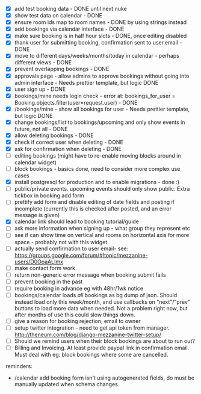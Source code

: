 - [x] add test booking data - DONE until next nuke
- [x] show test data on calendar - DONE
- [x] ensure room ids map to room names - DONE by using strings instead
- [x] add bookings via calendar interface - DONE
- [x] make sure booking is in half hour slots - DONE, once editing disabled
- [x] thank user for submitting booking, confirmation sent to user.email - DONE
- [x] move to different days/weeks/months/today in calendar - perhaps different views - DONE
- [x] prevent overlapping bookings - DONE
- [x] approvals page - allow admins to approve bookings without going into admin interface - Needs prettier template, but logic DONE
- [x] user sign up - DONE
- [x] bookings/mine needs login check - error at: bookings_for_user = Booking.objects.filter(user=request.user) - DONE
- [x] /bookings/mine - show all bookings for user - Needs prettier template, but logic DONE
- [x] change bookings/list to bookings/upcoming and only show events in future, not all - DONE
- [x] allow deleting bookings - DONE
- [x] check if correct user when deleting - DONE
- [x] ask for confirmation when deleting - DONE
- [ ] editing bookings (might have to re-enable moving blocks around in calendar widget)
- [ ] block bookings - basics done, need to consider more complex use cases
- [x] install postgresql for production and to enable migrations - done :)
- [ ] public/private events. upcoming events should only show public. Extra tickbox in booking add form
- [ ] prettify add form and disable editing of date fields and posting if incomplete (currently this is checked after posted, and an error message is given)
- [x] calendar link should lead to booking tutorial/guide
- [ ] ask more information when signing up - what group they represent etc
- [ ] see if can show time on vertical and rooms on horizontal axis for more space - probably not with this widget
- [ ] actually send confirmation to user email- see: https://groups.google.com/forum/#!topic/mezzanine-users/D0OoaALImx
- [ ] make contact form work
- [ ] return non-generic error message when booking submit fails
- [ ] prevent booking in the past
- [ ] require booking in advance eg with 48hr/1wk notice
- [ ] bookings/calendar loads *all* bookings as bg dump of json. Should instead load only this week/month, and use callbacks on "next"/"prev" buttons to load more data when needed. Not a problem right now, but after months of use this could slow things down.
- [ ] give a reason for booking rejection, email to owner
- [ ] setup twitter integration - need to get api token from manager. http://theneum.com/blog/django-mezzanine-twitter-setup/
- [ ] Should we remind users when their block bookings are about to run out?
- [ ] Billing and Invoicing. At least provide paypal link in confirmation email. Must deal with eg: block bookings where some are cancelled.

reminders:
- /calendar add booking form isn't using autogenerated fields, do must be manually updated when schema changes
